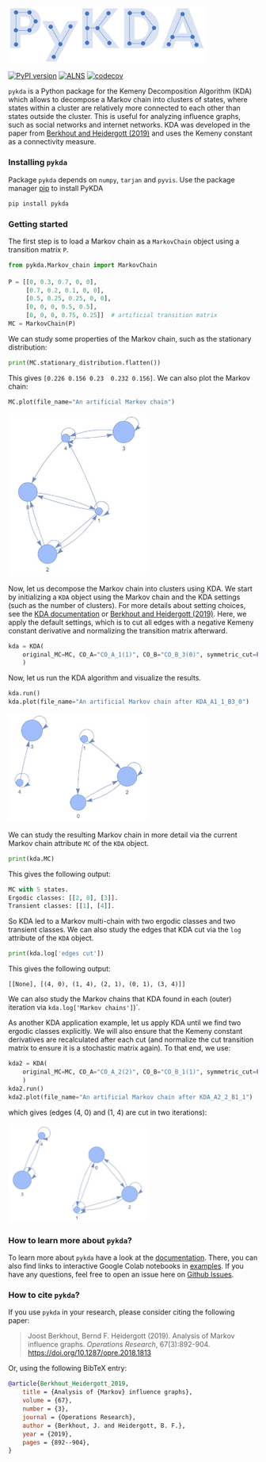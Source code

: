 <img src="https://github.com/JoostBerkhout/PyKDA/blob/main/docs/images/logo.JPG" width="400">

[![PyPI version](https://badge.fury.io/py/pykda.svg)](https://badge.fury.io/py/pykda)
[![ALNS](https://github.com/JoostBerkhout/PyKDA/actions/workflows/PyKDA.yml/badge.svg)](https://github.com/JoostBerkhout/PyKDA/actions/workflows/PyKDA.yml)
[![codecov](https://codecov.io/gh/JoostBerkhout/PyKDA/graph/badge.svg?token=M4WF9A5ZML)](https://codecov.io/gh/JoostBerkhout/PyKDA)

`pykda` is a Python package for the Kemeny Decomposition Algorithm (KDA) which 
allows to decompose a Markov chain into clusters of states, where states within
a cluster are relatively more connected to each other than states outside
the cluster. This is useful for analyzing influence graphs, such as social 
networks and internet networks. KDA was developed in the paper from [Berkhout and Heidergott (2019)](https://research.vu.nl/ws/portalfiles/portal/104470560/Analysis_of_Markov_influence_graphs.pdf)
and uses the Kemeny constant as a connectivity measure. 

### Installing `pykda`

Package `pykda` depends on `numpy`, `tarjan` and `pyvis`.
Use the package manager [pip](https://pip.pypa.io/en/stable/) to install PyKDA
```bash
pip install pykda
```

### Getting started

The first step is to load a Markov chain as a `MarkovChain` object using a 
transition matrix `P`.
```python
from pykda.Markov_chain import MarkovChain

P = [[0, 0.3, 0.7, 0, 0],
     [0.7, 0.2, 0.1, 0, 0],
     [0.5, 0.25, 0.25, 0, 0],
     [0, 0, 0, 0.5, 0.5],
     [0, 0, 0, 0.75, 0.25]]  # artificial transition matrix
MC = MarkovChain(P)
```
We can study some properties of the Markov chain, such as the stationary distribution:
```python
print(MC.stationary_distribution.flatten())
```
This gives `[0.226 0.156 0.23  0.232 0.156]`. We can also plot the Markov chain:
```python
MC.plot(file_name="An artificial Markov chain")
```

<img src="https://github.com/JoostBerkhout/PyKDA/blob/main/docs/images/plot_readme_example.JPG" width="280">

Now, let us decompose the Markov chain into clusters using KDA. We start by
initializing a `KDA` object using the Markov chain and the KDA settings (such
as the number of clusters). For more details about setting choices, see the [KDA documentation](https://joostberkhout.github.io/PyKDA/references/KDA/)
or [Berkhout and Heidergott (2019)](https://research.vu.nl/ws/portalfiles/portal/104470560/Analysis_of_Markov_influence_graphs.pdf).
Here, we apply the default settings, which is to cut all edges with a negative
Kemeny constant derivative and normalizing the transition matrix afterward.
```python
kda = KDA(
    original_MC=MC, CO_A="CO_A_1(1)", CO_B="CO_B_3(0)", symmetric_cut=False
    )
```
Now, let us run the KDA algorithm and visualize the results.
```python
kda.run()
kda.plot(file_name="An artificial Markov chain after KDA_A1_1_B3_0")
```

<img src="https://github.com/JoostBerkhout/PyKDA/blob/main/docs/images/plot_readme_example_after_KDA_A1_1_B3_0.JPG" width="280">

We can study the resulting Markov chain in more detail via the current Markov chain
attribute `MC` of the `KDA` object.
```python
print(kda.MC)
```
This gives the following output:
```python
MC with 5 states.
Ergodic classes: [[2, 0], [3]].
Transient classes: [[1], [4]].
```
So KDA led to a Markov multi-chain with two ergodic classes and two transient classes.
We can also study the edges that KDA cut via the `log` attribute of the `KDA` object.
```python
print(kda.log['edges cut'])
```
This gives the following output:
```
[[None], [(4, 0), (1, 4), (2, 1), (0, 1), (3, 4)]]
```
We can also study the Markov chains that KDA found in each (outer) iteration via
 `kda.log['Markov chains']`)`.

As another KDA application example, let us apply KDA until we find two ergodic 
classes explicitly. We will also ensure that the Kemeny constant derivatives are
recalculated after each cut (and normalize the cut transition matrix to 
ensure it is a stochastic matrix again). To that end, we use:
```python
kda2 = KDA(
    original_MC=MC, CO_A="CO_A_2(2)", CO_B="CO_B_1(1)", symmetric_cut=False
    )
kda2.run()
kda2.plot(file_name="An artificial Markov chain after KDA_A2_2_B1_1")
```
which gives (edges (4, 0) and (1, 4) are cut in two iterations):

<img src="https://github.com/JoostBerkhout/PyKDA/blob/main/docs/images/plot_readme_example_after_KDA_A2_2_B1_1.JPG" width="280">

### How to learn more about `pykda`?
To learn more about `pykda` have a look at the [documentation](https://joostberkhout.github.io/PyKDA/). There, you can
also find links to interactive Google Colab notebooks in [examples](https://joostberkhout.github.io/PyKDA/examples/). If you
have any questions, feel free to open an issue here on [Github Issues](https://github.com/JoostBerkhout/PyKDA/issues).

### How to cite `pykda`?

If you use `pykda` in your research, please consider citing the following paper:

> Joost Berkhout, Bernd F. Heidergott (2019).
> Analysis of Markov influence graphs. 
> _Operations Research_, 67(3):892-904.
> https://doi.org/10.1287/opre.2018.1813

Or, using the following BibTeX entry:

```bibtex
@article{Berkhout_Heidergott_2019,
	title = {Analysis of {Markov} influence graphs},
	volume = {67},
	number = {3},
	journal = {Operations Research},
	author = {Berkhout, J. and Heidergott, B. F.},
	year = {2019},
	pages = {892--904},
}
```
